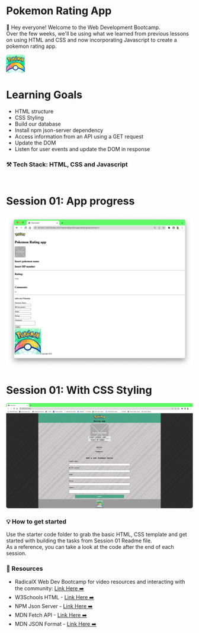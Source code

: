 # Pokemon Rating App <br>

👋 Hey everyone! Welcome to the Web Development Bootcamp.
<br>
Over the few weeks, we'll be using what we learned from previous lessons on using HTML and CSS and now incorporating Javascript to create a pokemon rating app.

<img src="pokemon/pokemon-icon.jpeg" width="50px" height="50px" style="border-radius:5px">

# Learning Goals

- HTML structure
- CSS Styling
- Build our database
- Install npm json-server dependency
- Access information from an API using a GET request
- Update the DOM
- Listen for user events and update the DOM in response

### ⚒️ Tech Stack: HTML, CSS and Javascript

<br>

# Session 01: App progress

<img src="pokemon/pokemon-app_progress_01.png"  style="border-radius:5px">

# Session 01: With CSS Styling

<img src="pokemon/pokemon_app_progress_styling.png"  style="border-radius:5px">

### 💡 How to get started

Use the starter code folder to grab the basic HTML, CSS template and get started with building the tasks from Session 01 Readme file.
<br>
As a reference, you can take a look at the code after the end of each session.
<br>

### 🚀 Resources

- RadicalX Web Dev Bootcamp for video resources and interacting with the community: [Link Here ➡️](https://www.community.radicalx.co/spaces/8972871/content)
- W3Schools HTML - [Link Here ➡️](https://www.w3schools.com/html/html_intro.asp)
- NPM Json Server - [Link Here ➡️](https://www.npmjs.com/package/json-server)
- MDN Fetch API - [Link Here ➡️](https://developer.mozilla.org/en-US/docs/Web/API/Fetch_API/Using_Fetch)
- MDN JSON Format - [Link Here ➡️](<https://developer.mozilla.org/en-US/docs/Learn/JavaScript/Objects/JSON#:~:text=JavaScript%20Object%20Notation%20(JSON)%20is,page%2C%20or%20vice%20versa>)